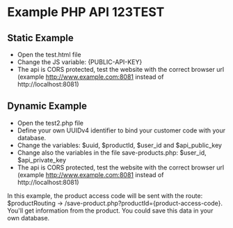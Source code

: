 # Example PHP API 123TEST
## Static Example
* Open the test.html file
* Change the JS variable: {PUBLIC-API-KEY}
* The api is CORS protected, test the website with the correct browser url (example http://www.example.com:8081 instead of http://localhost:8081)

## Dynamic Example
* Open the test2.php file
* Define your own UUIDv4 identifier to bind your customer code with your database.
* Change the variables: $uuid, $productId, $user_id and $api_public_key
* Change also the variables in the file save-products.php: $user_id, $api_private_key
* The api is CORS protected, test the website with the correct browser url (example http://www.example.com:8081 instead of http://localhost:8081)

In this example, the product access code will be sent with the route: $productRouting -> /save-product.php?productId={product-access-code}.
You'll get information from the product. You could save this data in your own database.


